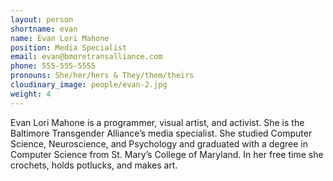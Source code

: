 ```yaml
---
layout: person
shortname: evan
name: Evan Lori Mahone
position: Media Specialist
email: evan@bmoretransalliance.com
phone: 555-555-5555
pronouns: She/her/hers & They/them/theirs
cloudinary_image: people/evan-2.jpg
weight: 4
---
```

Evan Lori Mahone is a programmer, visual artist, and activist. She is the Baltimore Transgender Alliance’s media specialist. She studied Computer Science, Neuroscience, and Psychology and graduated with a degree in Computer Science from St. Mary’s College of Maryland. In her free time she crochets, holds potlucks, and makes art.
